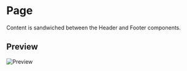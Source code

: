 Page
====

Content is sandwiched between the Header and Footer components.


Preview
-------

![Preview][Preview]


[Preview]: ../../__image_snapshots__/storyshots-itest-ts-image-storyshots-components-simple-page-standard-1-snap.png
